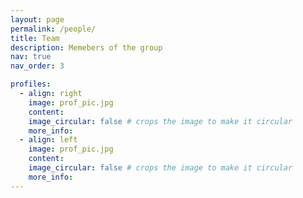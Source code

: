 ```yaml
---
layout: page
permalink: /people/
title: Team
description: Memebers of the group
nav: true
nav_order: 3

profiles:
  - align: right
    image: prof_pic.jpg
    content: 
    image_circular: false # crops the image to make it circular
    more_info: 
  - align: left
    image: prof_pic.jpg
    content: 
    image_circular: false # crops the image to make it circular
    more_info: 
---
```

